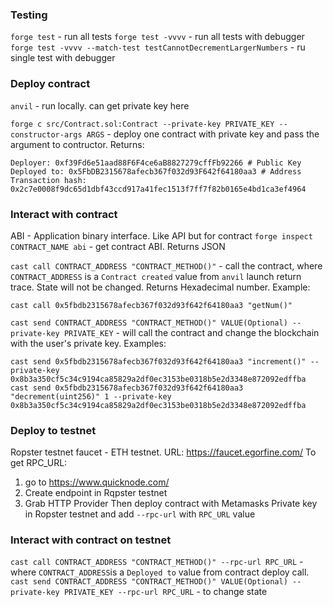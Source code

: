 ### Testing

`forge test` - run all tests
`forge test -vvvv` - run all tests with debugger
`forge test -vvvv --match-test testCannotDecrementLargerNumbers` - ru single test with debugger

### Deploy contract

`anvil` - run locally. can get private key here

`forge c src/Contract.sol:Contract --private-key PRIVATE_KEY --constructor-args ARGS` - deploy one contract with private key and pass the argument to contructor. Returns:
```t
Deployer: 0xf39Fd6e51aad88F6F4ce6aB8827279cffFb92266 # Public Key
Deployed to: 0x5FbDB2315678afecb367f032d93F642f64180aa3 # Address
Transaction hash: 0x2c7e0008f9dc65d1dbf43ccd917a41fec1513f7ff7f82b0165e4bd1ca3ef4964
```

### Interact with contract

ABI - Application binary interface. Like API but for contract
`forge inspect CONTRACT_NAME abi` - get contract ABI. Returns JSON

`cast call CONTRACT_ADDRESS "CONTRACT_METHOD()"` - call the contract, where `CONTRACT_ADDRESS` is a `Contract created` value from `anvil` launch return trace. State will not be changed.
Returns Hexadecimal number.
Example:

````t
cast call 0x5fbdb2315678afecb367f032d93f642f64180aa3 "getNum()"
````


`cast send CONTRACT_ADDRESS "CONTRACT_METHOD()" VALUE(Optional) --private-key PRIVATE_KEY` - will call the contract and change the blockchain with the user's private key.
Examples:
````t
cast send 0x5fbdb2315678afecb367f032d93f642f64180aa3 "increment()" --private-key 0x8b3a350cf5c34c9194ca85829a2df0ec3153be0318b5e2d3348e872092edffba
cast send 0x5fbdb2315678afecb367f032d93f642f64180aa3 "decrement(uint256)" 1 --private-key 0x8b3a350cf5c34c9194ca85829a2df0ec3153be0318b5e2d3348e872092edffba
````

### Deploy to testnet
Ropster testnet faucet - ETH testnet. URL: https://faucet.egorfine.com/
To get RPC_URL:
1) go to https://www.quicknode.com/
2) Create endpoint in Rqpster testnet
3) Grab HTTP Provider
Then deploy contract with Metamasks Private key in Ropster testnet and add `--rpc-url` with `RPC_URL` value

### Interact with contract on testnet
`cast call CONTRACT_ADDRESS "CONTRACT_METHOD()" --rpc-url RPC_URL` - where `CONTRACT_ADDRESS`is a `Deployed to`  value from contract deploy call.
`cast send CONTRACT_ADDRESS "CONTRACT_METHOD()" VALUE(Optional) --private-key PRIVATE_KEY --rpc-url RPC_URL` - to change state